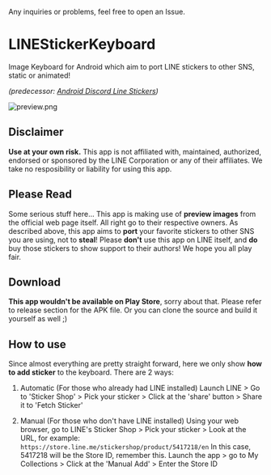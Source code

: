 Any inquiries or problems, feel free to open an Issue.

# LINEStickerKeyboard
Image Keyboard for Android which aim to port LINE stickers to other SNS, static or animated! 

_(predecessor: [Android Discord Line Stickers](https://github.com/jeffshee/ad-linestickers))_

![preview.png]({{site.baseurl}}/preview.png)

## Disclaimer
**Use at your own risk.** This app is not affiliated with, maintained, authorized, endorsed or sponsored by the LINE Corporation or any of their affiliates. We take no resposibility or liability for using this app.

## Please Read
Some serious stuff here... This app is making use of **preview images** from the official web page itself. All right go to their respective owners. As described above, this app aims to **port** your favorite stickers to other SNS you are using, not to **steal**! Please **don't** use this app on LINE itself, and **do** buy those stickers to show support to their authors! We hope you all play fair. 

## Download
**This app wouldn't be available on Play Store**, sorry about that. Please refer to release section for the APK file. Or you can clone the source and build it yourself as well ;)

## How to use
Since almost everything are pretty straight forward, here we only show **how to add sticker** to the keyboard. There are 2 ways:
1. Automatic (For those who already had LINE installed)
Launch LINE > Go to 'Sticker Shop' > Pick your sticker > Click at the 'share' button > Share it to 'Fetch Sticker'

2. Manual (For those who don't have LINE installed)
Using your web browser, go to LINE's Sticker Shop > Pick your sticker > Look at the URL, for example:  `https://store.line.me/stickershop/product/5417218/en`  In this case, 5417218 will be the Store ID, remember this.  Launch the app > go to My Collections > Click at the 'Manual Add' > Enter the Store ID

